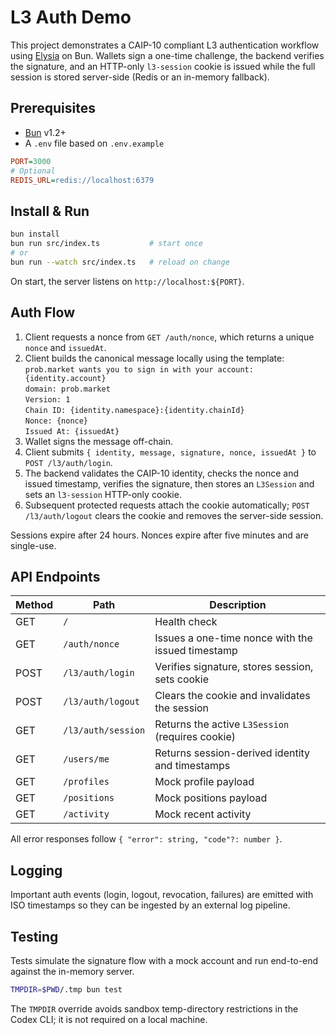 # L3 Auth Demo

This project demonstrates a CAIP-10 compliant L3 authentication workflow using [Elysia](https://elysiajs.com/) on Bun. Wallets sign a one-time challenge, the backend verifies the signature, and an HTTP-only `l3-session` cookie is issued while the full session is stored server-side (Redis or an in-memory fallback).

## Prerequisites

- [Bun](https://bun.sh/) v1.2+
- A `.env` file based on `.env.example`

```ini
PORT=3000
# Optional
REDIS_URL=redis://localhost:6379
```

## Install & Run

```bash
bun install
bun run src/index.ts           # start once
# or
bun run --watch src/index.ts   # reload on change
```

On start, the server listens on `http://localhost:${PORT}`.

## Auth Flow

1. Client requests a nonce from `GET /auth/nonce`, which returns a unique `nonce` and `issuedAt`.
2. Client builds the canonical message locally using the template:<br/>
   `prob.market wants you to sign in with your account: {identity.account}`<br/>
   `domain: prob.market`<br/>
   `Version: 1`<br/>
   `Chain ID: {identity.namespace}:{identity.chainId}`<br/>
   `Nonce: {nonce}`<br/>
   `Issued At: {issuedAt}`
3. Wallet signs the message off-chain.
4. Client submits `{ identity, message, signature, nonce, issuedAt }` to `POST /l3/auth/login`.
5. The backend validates the CAIP-10 identity, checks the nonce and issued timestamp, verifies the signature, then stores an `L3Session` and sets an `l3-session` HTTP-only cookie.
6. Subsequent protected requests attach the cookie automatically; `POST /l3/auth/logout` clears the cookie and removes the server-side session.

Sessions expire after 24 hours. Nonces expire after five minutes and are single-use.

## API Endpoints

| Method | Path                | Description                                       |
| ------ | ------------------- | ------------------------------------------------- |
| GET    | `/`                 | Health check                                      |
| GET    | `/auth/nonce`       | Issues a one-time nonce with the issued timestamp |
| POST   | `/l3/auth/login`    | Verifies signature, stores session, sets cookie   |
| POST   | `/l3/auth/logout`   | Clears the cookie and invalidates the session     |
| GET    | `/l3/auth/session`  | Returns the active `L3Session` (requires cookie)  |
| GET    | `/users/me`         | Returns session-derived identity and timestamps   |
| GET    | `/profiles`         | Mock profile payload                              |
| GET    | `/positions`        | Mock positions payload                            |
| GET    | `/activity`         | Mock recent activity                              |

All error responses follow `{ "error": string, "code"?: number }`.

## Logging

Important auth events (login, logout, revocation, failures) are emitted with ISO timestamps so they can be ingested by an external log pipeline.

## Testing

Tests simulate the signature flow with a mock account and run end-to-end against the in-memory server.

```bash
TMPDIR=$PWD/.tmp bun test
```

The `TMPDIR` override avoids sandbox temp-directory restrictions in the Codex CLI; it is not required on a local machine.
